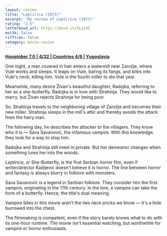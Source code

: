 ```yaml
---
layout: review
title: "Leptirica (1973)"
excerpt: "My review of Leptirica (1973)"
rating: "2.5"
letterboxd_url: https://boxd.it/5Ly145
mst3k: false
rifftrax: false
category: movie-review
---
```


<b><a href="https://boxd.it/pOK5i/detail" target="_blank" rel="noopener">Hooptober 7.0 | 4/32 | Countries 4/6 | Yugoslavia</a></b>

One night, a man covered in hair enters a watermill near Zarožje, where Vule works and sleeps. It leaps on Vule, baring its fangs, and bites into Vule's neck, killing him. Vule is the fourth miller to die that year.

Meanwhile, many desire Živan's beautiful daughter, Radojka, referring to her as a she-butterfly. Radojka is in love with Strahinja. They would like to marry, but Živan rejects Strahinja for being poor.

So, Strahinja travels to the neighboring village of Zarožje and becomes their new miller. Strahinja sleeps in the mill's attic and thereby avoids the attack from the hairy man.

The following day, he describes the attacker to the villagers. They know who it is — Sava Savanović, the infamous vampire. With this knowledge, they look for a way to stop him.

Radojka and Strahinja still meet in private. But her demeanor changes when something lures her into the woods.

<i>Leptirica</i>, or She-Butterfly, is the first Serbian horror film, even if writer/director Kadijević doesn't believe it is horror. The line between horror and fantasy is always blurry in folklore with monsters.

Sava Savanović is a legend in Serbian folklore. They consider him the first vampire, originating in the 17th century. In the lore, a vampire can take the form of a butterfly. Hence, the title's dual meaning.

Vampire bites in this movie aren't the two neck pricks we know — it's a hole burrowed into the chest.

The filmmaking is competent, even if the story barely knows what to do with its one-hour runtime. The movie isn't essential watching, but worthwhile for vampire or horror enthusiasts.
